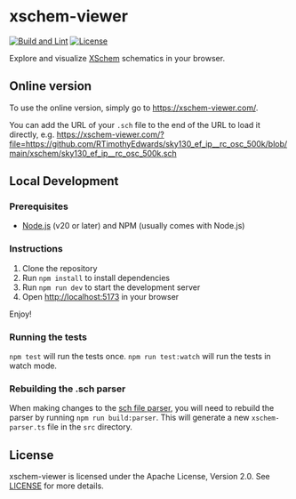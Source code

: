 # xschem-viewer

[![Build and Lint](https://github.com/TinyTapeout/xschem-viewer/actions/workflows/ci.yml/badge.svg)](https://github.com/TinyTapeout/xschem-viewer/actions/workflows/ci.yml)
[![License](https://img.shields.io/badge/License-Apache_2.0-blue.svg)](https://opensource.org/licenses/Apache-2.0)

Explore and visualize [XSchem](https://xschem.sourceforge.io/stefan/index.html) schematics in your browser.

## Online version

To use the online version, simply go to https://xschem-viewer.com/. 

You can add the URL of your `.sch` file to the end of the URL to load it directly, e.g. https://xschem-viewer.com/?file=https://github.com/RTimothyEdwards/sky130_ef_ip__rc_osc_500k/blob/main/xschem/sky130_ef_ip__rc_osc_500k.sch

## Local Development

### Prerequisites

- [Node.js](https://nodejs.org/en/) (v20 or later) and NPM (usually comes with Node.js)

### Instructions

1. Clone the repository
2. Run `npm install` to install dependencies
3. Run `npm run dev` to start the development server
4. Open [http://localhost:5173](http://localhost:5173) in your browser

Enjoy!

### Running the tests

`npm test` will run the tests once. `npm run test:watch` will run the tests in watch mode.

### Rebuilding the .sch parser

When making changes to the [sch file parser](src/xschem-parser.peg), you will need to rebuild the parser by running `npm run build:parser`. This will generate a new `xschem-parser.ts` file in the `src` directory.

## License

xschem-viewer is licensed under the Apache License, Version 2.0. See [LICENSE](LICENSE) for more details.
